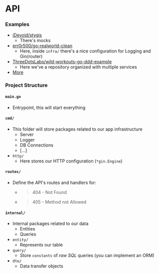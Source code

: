 # API

### Examples
- [iDevoid/stygis](https://github.com/iDevoid/stygis)
    - There's mocks
- [err0r500/go-realworld-clean](https://github.com/err0r500/go-realworld-clean)
    - Here, inside `infra/` there's a nice configuration for Logging and Gin(router)
- [ThreeDotsLabs/wild-workouts-go-ddd-example](https://github.com/ThreeDotsLabs/wild-workouts-go-ddd-example)
    - Here we've a repository organized with multiple services
- [More](https://github.com/topics/hexagonal-architecture?l=go)


### Project Structure

#### `main.go`
- Entrypoint, this will start everything

#### `cmd/`
- This folder will store packages related to our app infrastructure
    - Server
    - Logger
    - DB Connections
    - [...]
- `http/`
    - Here stores our HTTP configuration (`*gin.Engine`)

#### `routes/`
- Define the API's routes and handlers for:
    - > 404 - Not Found
    - > 405 - Method not Allowed

#### `internal/`
- Internal packages related to our data
    - Entities
    - Queries
- `entity/`
    - Represents our table
- `query/`
    - Store `constants` of _raw SQL_ queries (you can implement an ORM)
- `dto/`
    - Data transfer objects
